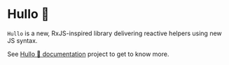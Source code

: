 # Hullo 👋

`Hullo` is a new, RxJS-inspired library delivering reactive helpers using new JS syntax.

See [Hullo 👋 documentation](https://arturkulig.gitbook.io/hullo/) project to get to know more.
